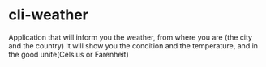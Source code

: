 # cli-weather
Application that will inform you the weather, from where you are (the city and the country)
It will show you the condition and the temperature, and in the good unite(Celsius or Farenheit)
